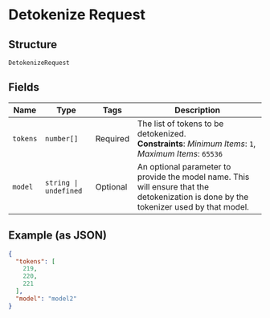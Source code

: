 
# Detokenize Request

## Structure

`DetokenizeRequest`

## Fields

| Name | Type | Tags | Description |
|  --- | --- | --- | --- |
| `tokens` | `number[]` | Required | The list of tokens to be detokenized.<br>**Constraints**: *Minimum Items*: `1`, *Maximum Items*: `65536` |
| `model` | `string \| undefined` | Optional | An optional parameter to provide the model name. This will ensure that the detokenization is done by the tokenizer used by that model. |

## Example (as JSON)

```json
{
  "tokens": [
    219,
    220,
    221
  ],
  "model": "model2"
}
```

